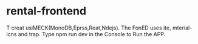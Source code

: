 # rental-frontend
T
creat usiMECK(MonoDB,Eprss,Reat,Ndejs).
The FonED uses ite, mterial-icns and trap.
Type npm run dev in the Console to Run the APP.
